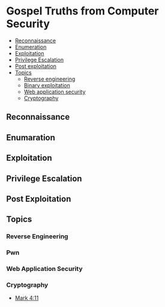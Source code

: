 # Gospel Truths from Computer Security

* [Reconnaissance](#recon)
* [Enumeration](#enumeration)
* [Exploitation](#exploitation)
* [Privilege Escalation](#privesc)
* [Post exploitation](#post_exploit)
* [Topics](#topics)
	* [Reverse engineering](#re)
	* [Binary exploitation](#pwn)
	* [Web application security](#webappsec)
	* [Cryptography](#crypto)

<h2 id="recon">Reconnaissance</h2>


<h2 id="enumeration">Enumaration</h2>
<h2 id="exploitation">Exploitation</h2>
<h2 id="privesc">Privilege Escalation</h2>
<h2 id="post_exploit">Post Exploitation</h2>
<h2 id="topics">Topics</h2>
<h3 id="re">Reverse Engineering</h3>
<h3 id="pwn">Pwn</h3>
<h3 id="webappsec">Web Application Security</h3>
<h3 id="crypto">Cryptography</h3>
	
* [Mark 4:11](https://www.churchofjesuschrist.org/study/scriptures/nt/mark/4.11?lang=eng)
